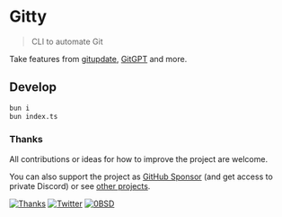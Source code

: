 # Gitty

> CLI to automate Git

Take features from [gitupdate](https://github.com/nikitavoloboev/gitupdate), [GitGPT](https://github.com/Hesse/gitgpt) and more.

## Develop

```bash
bun i
bun index.ts
```

### Thanks

All contributions or ideas for how to improve the project are welcome.

You can also support the project as [GitHub Sponsor](https://github.com/sponsors/nikitavoloboev) (and get access to private Discord) or see [other projects](https://nikiv.dev/projects).

[![Thanks](https://bit.ly/saythankss)](https://github.com/sponsors/nikitavoloboev) [![Twitter](http://bit.ly/nikitatweet)](https://twitter.com/nikitavoloboev) [![0BSD](https://img.shields.io/badge/license-0BSD-0a0a0a.svg?style=flat&colorA=0a0a0a)](https://choosealicense.com/licenses/0bsd/)
